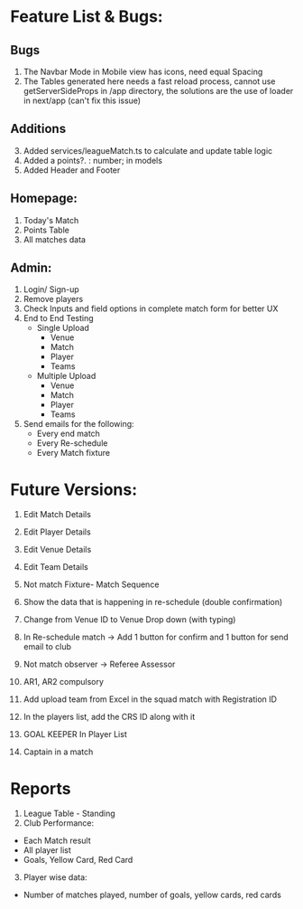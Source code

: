 # Feature List & Bugs:

## Bugs

1. The Navbar Mode in Mobile view has icons, need equal Spacing
2. The Tables generated here needs a fast reload process, cannot use getServerSideProps in /app directory, the solutions are the use of loader in next/app (can't fix this issue)

## Additions

3. Added services/leagueMatch.ts to calculate and update table logic
4. Added a points?. : number; in models
5. Added Header and Footer

## Homepage:

1. Today's Match
2. Points Table
3. All matches data

## Admin:

1. Login/ Sign-up
2. Remove players
3. Check Inputs and field options in complete match form for better UX
4. End to End Testing
   - Single Upload
     - Venue
     - Match
     - Player
     - Teams
   - Multiple Upload
     - Venue
     - Match
     - Player
     - Teams
5. Send emails for the following:
   - Every end match
   - Every Re-schedule
   - Every Match fixture

# Future Versions:

1. Edit Match Details
2. Edit Player Details
3. Edit Venue Details
4. Edit Team Details

5. Not match Fixture- Match Sequence
6. Show the data that is happening in re-schedule (double confirmation)
7. Change from Venue ID to Venue Drop down (with typing)
8. In Re-schedule match -> Add 1 button for confirm and 1 button for send email to club
9. Not match observer -> Referee Assessor
10. AR1, AR2 compulsory
11. Add upload team from Excel in the squad match with Registration ID
12. In the players list, add the CRS ID along with it
13. GOAL KEEPER In Player List
14. Captain in a match

# Reports

1. League Table - Standing
2. Club Performance:

- Each Match result
- All player list
- Goals, Yellow Card, Red Card

3. Player wise data:

- Number of matches played, number of goals, yellow cards, red cards
